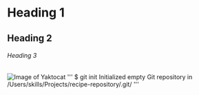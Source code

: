 # Heading 1
## Heading 2
###### Heading 3
![Image of Yaktocat](https://octodex.github.com/images/yaktocat.png)
'''
$ git init
Initialized empty Git repository in /Users/skills/Projects/recipe-repository/.git/
'''
